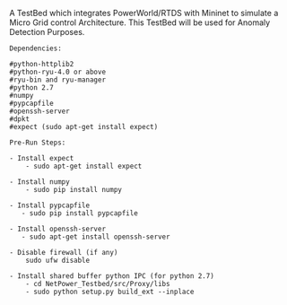 A TestBed which integrates PowerWorld/RTDS with Mininet to simulate a
Micro Grid control Architecture. This TestBed will be used for 
Anomaly Detection Purposes.

```
Dependencies:

#python-httplib2
#python-ryu-4.0 or above
#ryu-bin and ryu-manager
#python 2.7
#numpy
#pypcapfile
#openssh-server
#dpkt
#expect (sudo apt-get install expect)
```

```
Pre-Run Steps:

- Install expect
    - sudo apt-get install expect

- Install numpy
    - sudo pip install numpy

- Install pypcapfile
   - sudo pip install pypcapfile

- Install openssh-server
   - sudo apt-get install openssh-server

- Disable firewall (if any)
    sudo ufw disable
    
- Install shared buffer python IPC (for python 2.7)
    - cd NetPower_Testbed/src/Proxy/libs
    - sudo python setup.py build_ext --inplace
```
